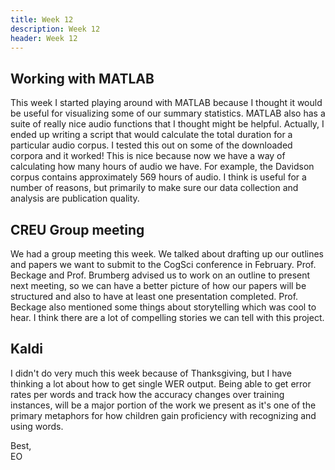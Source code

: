 ```yaml
---
title: Week 12
description: Week 12
header: Week 12
---
```



## Working with MATLAB
This week I started playing around with MATLAB because I thought it would be useful for visualizing some of our summary statistics. MATLAB also has a suite of really nice audio functions that I thought might be helpful. Actually, I ended up writing a script that would calculate the total duration for a particular audio corpus. I tested this out on some of the downloaded corpora and it worked! This is nice because now we have a way of calculating how many hours of audio we have. For example, the Davidson corpus contains approximately 569 hours of audio. I think is useful for a number of reasons, but primarily to make sure our data collection and analysis are publication quality.

##  CREU Group meeting
We had a group meeting this week. We talked about drafting up our outlines and papers we want to submit to the CogSci conference in February.
Prof. Beckage and Prof. Brumberg advised us to work on an outline to present next meeting, so we can have a better picture of how our papers will be structured and also to have at least one presentation completed. Prof. Beckage also mentioned some things about storytelling which was cool to hear. I think there are a lot of compelling stories we can tell with this project.

## Kaldi
I didn't do very much this week because of Thanksgiving, but I have thinking a lot about how to get single WER output. Being able to get error rates per words and track how the accuracy changes over training instances, will be a major portion of the work we present as it's one of the primary metaphors for how children gain proficiency with recognizing and using words.


Best, <br />
EO
